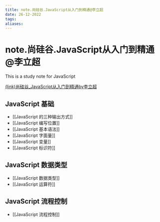 ```yaml
---
title: note.尚硅谷.JavaScript从入门到精通@李立超  
date: 26-12-2022  
tags:  
aliases: 
---
```


# note.尚硅谷.JavaScript从入门到精通@李立超  
This is a study note for JavaScript  
  
[(link)尚硅谷_JavaScript从入门到精通by李立超](https://youtube.com/playlist?list=PLmOn9nNkQxJFubqN777c_nScnJ4dpEYMT)

## JavaScript 基础

- [[JavaScript 的三种输出方式]]
- [[JavaScript 编写位置]]
- [[JavaScript 基本语法]]
- [[JavaScript 字面量]]
- [[JavaScript 变量]]
- [[JavaScript 标识符]]


## JavaScript 数据类型

- [[JavaScript 数据类型]]
- [[JavaScript 运算符]]

## JavaScript 流程控制
- [[JavaScript 流程控制]]